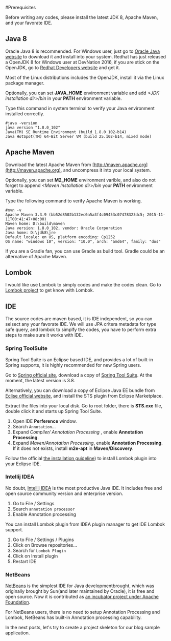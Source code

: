 #Prerequisites

Before writing any codes, please install the latest JDK 8, Apache Maven, and your favorate IDE.

## Java 8

Oracle Java 8 is recommended. For Windows user, just go to [Oracle Java website](http://java.oracle.com) to download it and install into your system. Redhat has just released a OpenJDK 8 for Windows user at DevNation 2016, if you are stick on the OpenJDK, go to [Redhat Developers website](https://developers.redhat.com) and get it.
	
Most of the Linux distributions includes the OpenJDK, install it via the Linux package manager.

Optionally, you can set **JAVA\_HOME** environment variable and add *&lt;JDK installation dir>/bin* in your **PATH** environment variable.

Type this command in system terminal to verify your Java environment installed correctly.

```
#java -version
java version "1.8.0_102"
Java(TM) SE Runtime Environment (build 1.8.0_102-b14)
Java HotSpot(TM) 64-Bit Server VM (build 25.102-b14, mixed mode)
```

## Apache Maven
   
Download the latest Apache Maven from [http://maven.apache.org](http://maven.apache.org), and uncompress it into your local system. 

Optionally, you can set **M2\_HOME** environment varible, and also do not forget to append *&lt;Maven Installation dir>/bin* your **PATH** environment variable.  

Type the following command to verify Apache Maven is working.

```
#mvn -v
Apache Maven 3.3.9 (bb52d8502b132ec0a5a3f4c09453c07478323dc5; 2015-11-11T00:41:47+08:00)
Maven home: D:\build\maven
Java version: 1.8.0_102, vendor: Oracle Corporation
Java home: D:\jdk8\jre
Default locale: en_US, platform encoding: Cp1252
OS name: "windows 10", version: "10.0", arch: "amd64", family: "dos"
```	
	
If you are a Gradle fan, you can use Gradle as build tool. Gradle could be an alternative of Apache Maven.

## Lombok

I would like use Lombok to simply codes and make the codes clean. Go to [Lombok project](https://projectlombok.org/) to get know with Lombok.


## IDE 

The source codes are maven based, it is IDE independent, so you can selsect any your favorate IDE. We will use JPA critera metadata for type safe query, and lombok to simplfy the codes, you have to perform extra steps to make sure it works with IDE. 

### Spring ToolSuite

Spring Tool Suite is an Eclipse based IDE, and provides a lot of built-in Spring supports, it is highly recommended for new Spring users.

Go to [Spring official site](https://spring.io), download a copy of [Spring Tool Suite](https://spring.io/tools/sts). At the moment, the latest version is 3.8.

Alternatively, you can download a copy of Eclipse Java EE bundle from [Eclise official website](https://www.eclipse.org), and install the STS plugin from Eclipse Marketplace.
	
Extract the files into your local disk. Go to root folder, there is **STS.exe** file, double click it and starts up Spring Tool Suite.

1. Open IDE **Perference** window.
2. Search `Annotation`...
3. Expand *Compiler/ Annotation Processing* , enable **Annotation Processing**.
4. Expand *Maven/Annotation Processing*, enable **Annotation Processing**. If it does not exists, install **m2e-apt** in **Maven/Discovery**.

Follow the official [the installation guideline](https://projectlombok.org/setup/eclipse)) to install Lombok plugin into your Eclipse IDE.

### Intellij IDEA	

No doubt, [Intellij IDEA](https://www.jetbrains.com/idea) is the most productive Java IDE. It includes free and open source community version and enterprise version.

1. Go to File / Settings 
2. Search `annotation processor`
3. Enable Annotation processing

You can install Lombok plugin from IDEA plugin manager to get IDE Lombok support.

1. Go to File / Settings / Plugins
2. Click on Browse repositories...
3. Search for `Lombok Plugin`
4. Click on Install plugin
5. Restart IDE 

### NetBeans

[NetBeans](http://www.netbeans.org) is the simplest IDE for Java developmentbrought, which was originally brought by Sun(and later maintained by Oracle), it is free and open source. Now it is contributed as [an incubator project under Apache Foundation](http://netbeans.apache.org).

For NetBeans users, there is no need to setup Annotation Processing and Lombok, NetBeans has built-in Annotation processing capability.

In the next posts, let's try to create a project skeleton for our blog sample application.
